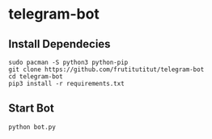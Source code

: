 # telegram-bot

## Install Dependecies

    sudo pacman -S python3 python-pip
    git clone https://github.com/frutitutitut/telegram-bot
    cd telegram-bot
    pip3 install -r requirements.txt

## Start Bot

    python bot.py


